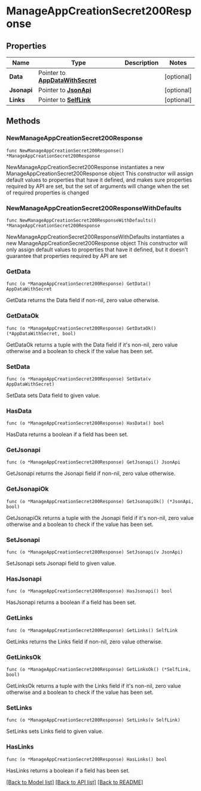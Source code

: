 # ManageAppCreationSecret200Response

## Properties

Name | Type | Description | Notes
------------ | ------------- | ------------- | -------------
**Data** | Pointer to [**AppDataWithSecret**](AppDataWithSecret.md) |  | [optional] 
**Jsonapi** | Pointer to [**JsonApi**](JsonApi.md) |  | [optional] 
**Links** | Pointer to [**SelfLink**](SelfLink.md) |  | [optional] 

## Methods

### NewManageAppCreationSecret200Response

`func NewManageAppCreationSecret200Response() *ManageAppCreationSecret200Response`

NewManageAppCreationSecret200Response instantiates a new ManageAppCreationSecret200Response object
This constructor will assign default values to properties that have it defined,
and makes sure properties required by API are set, but the set of arguments
will change when the set of required properties is changed

### NewManageAppCreationSecret200ResponseWithDefaults

`func NewManageAppCreationSecret200ResponseWithDefaults() *ManageAppCreationSecret200Response`

NewManageAppCreationSecret200ResponseWithDefaults instantiates a new ManageAppCreationSecret200Response object
This constructor will only assign default values to properties that have it defined,
but it doesn't guarantee that properties required by API are set

### GetData

`func (o *ManageAppCreationSecret200Response) GetData() AppDataWithSecret`

GetData returns the Data field if non-nil, zero value otherwise.

### GetDataOk

`func (o *ManageAppCreationSecret200Response) GetDataOk() (*AppDataWithSecret, bool)`

GetDataOk returns a tuple with the Data field if it's non-nil, zero value otherwise
and a boolean to check if the value has been set.

### SetData

`func (o *ManageAppCreationSecret200Response) SetData(v AppDataWithSecret)`

SetData sets Data field to given value.

### HasData

`func (o *ManageAppCreationSecret200Response) HasData() bool`

HasData returns a boolean if a field has been set.

### GetJsonapi

`func (o *ManageAppCreationSecret200Response) GetJsonapi() JsonApi`

GetJsonapi returns the Jsonapi field if non-nil, zero value otherwise.

### GetJsonapiOk

`func (o *ManageAppCreationSecret200Response) GetJsonapiOk() (*JsonApi, bool)`

GetJsonapiOk returns a tuple with the Jsonapi field if it's non-nil, zero value otherwise
and a boolean to check if the value has been set.

### SetJsonapi

`func (o *ManageAppCreationSecret200Response) SetJsonapi(v JsonApi)`

SetJsonapi sets Jsonapi field to given value.

### HasJsonapi

`func (o *ManageAppCreationSecret200Response) HasJsonapi() bool`

HasJsonapi returns a boolean if a field has been set.

### GetLinks

`func (o *ManageAppCreationSecret200Response) GetLinks() SelfLink`

GetLinks returns the Links field if non-nil, zero value otherwise.

### GetLinksOk

`func (o *ManageAppCreationSecret200Response) GetLinksOk() (*SelfLink, bool)`

GetLinksOk returns a tuple with the Links field if it's non-nil, zero value otherwise
and a boolean to check if the value has been set.

### SetLinks

`func (o *ManageAppCreationSecret200Response) SetLinks(v SelfLink)`

SetLinks sets Links field to given value.

### HasLinks

`func (o *ManageAppCreationSecret200Response) HasLinks() bool`

HasLinks returns a boolean if a field has been set.


[[Back to Model list]](../README.md#documentation-for-models) [[Back to API list]](../README.md#documentation-for-api-endpoints) [[Back to README]](../README.md)



